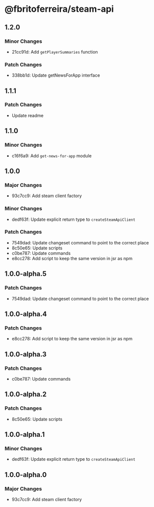 # @fbritoferreira/steam-api

## 1.2.0

### Minor Changes

- 21cc91d: Add `getPlayerSummaries` function

### Patch Changes

- 338bb1d: Update getNewsForApp interface

## 1.1.1

### Patch Changes

- Update readme

## 1.1.0

### Minor Changes

- c16f6a9: Add `get-news-for-app` module

## 1.0.0

### Major Changes

- 93c7cc9: Add steam client factory

### Minor Changes

- dedf63f: Update explicit return type to `createSteamApiClient`

### Patch Changes

- 7549dad: Update changeset command to point to the correct place
- 8c50e65: Update scripts
- c0be787: Update commands
- e8cc278: Add script to keep the same version in jsr as npm

## 1.0.0-alpha.5

### Patch Changes

- 7549dad: Update changeset command to point to the correct place

## 1.0.0-alpha.4

### Patch Changes

- e8cc278: Add script to keep the same version in jsr as npm

## 1.0.0-alpha.3

### Patch Changes

- c0be787: Update commands

## 1.0.0-alpha.2

### Patch Changes

- 8c50e65: Update scripts

## 1.0.0-alpha.1

### Minor Changes

- dedf63f: Update explicit return type to `createSteamApiClient`

## 1.0.0-alpha.0

### Major Changes

- 93c7cc9: Add steam client factory
